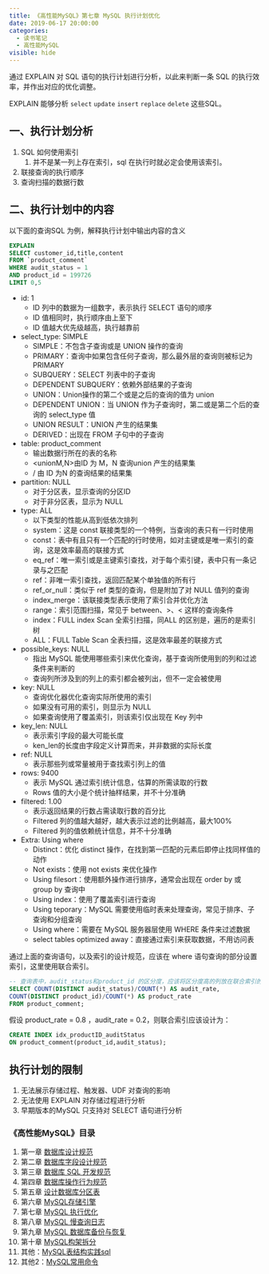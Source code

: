 ```yaml
---
title: 《高性能MySQL》第七章 MySQL 执行计划优化
date: 2019-06-17 20:00:00
categories:
  - 读书笔记
  - 高性能MySQL
visible: hide
---
```


通过 EXPLAIN 对 SQL 语句的执行计划进行分析，以此来判断一条 SQL 的执行效率，并作出对应的优化调整。

EXPLAIN 能够分析 `select` `update` `insert` `replace` `delete` 这些SQL。

<!-- more -->

## 一、执行计划分析

1. SQL 如何使用索引
   1. 并不是某一列上存在索引，sql 在执行时就必定会使用该索引。
2. 联接查询的执行顺序
3. 查询扫描的数据行数

## 二、执行计划中的内容

以下面的查询SQL 为例，解释执行计划中输出内容的含义

```sql
EXPLAIN
SELECT customer_id,title,content 
FROM `product_comment`
WHERE audit_status = 1
AND product_id = 199726
LIMIT 0,5
```

- id: 1
  - ID 列中的数据为一组数字，表示执行 SELECT 语句的顺序
  - ID 值相同时，执行顺序由上至下
  - ID 值越大优先级越高，执行越靠前
- select_type: SIMPLE
  - SIMPLE：不包含子查询或是 UNION 操作的查询
  - PRIMARY：查询中如果包含任何子查询，那么最外层的查询则被标记为 PRIMARY
  - SUBQUERY：SELECT 列表中的子查询
  - DEPENDENT SUBQUERY：依赖外部结果的子查询
  - UNION：Union操作的第二个或是之后的查询的值为 union
  - DEPENDENT UNION：当 UNION 作为子查询时，第二或是第二个后的查询的 select_type 值
  - UNION RESULT：UNION 产生的结果集
  - DERIVED：出现在 FROM 子句中的子查询
- table: product_comment
  - 输出数据行所在的表的名称
  - <unionM,N>由ID 为 M，N 查询union 产生的结果集
  - <derivedN>/<subqueryN> 由 ID 为N 的查询结果的结果集
- partition: NULL
  - 对于分区表，显示查询的分区ID
  - 对于非分区表，显示为 NULL
- type: ALL
  - 以下类型的性能从高到低依次排列
  - system：这是 const 联接类型的一个特例，当查询的表只有一行时使用
  - const：表中有且只有一个匹配的行时使用，如对主键或是唯一索引的查询，这是效率最高的联接方式
  - eq_ref：唯一索引或是主键索引查找，对于每个索引键，表中只有一条记录与之匹配
  - ref：非唯一索引查找，返回匹配某个单独值的所有行
  - ref_or_null：类似于 ref 类型的查询，但是附加了对 NULL 值列的查询
  - index_merge：该联接类型表示使用了索引合并优化方法
  - range：索引范围扫描，常见于 between、>、< 这样的查询条件
  - index：FULL index Scan 全索引扫描，同ALL 的区别是，遍历的是索引树
  - ALL：FULL Table Scan 全表扫描，这是效率最差的联接方式
- possible_keys: NULL 
  - 指出 MySQL 能使用哪些索引来优化查询，基于查询所使用到的列和过滤条件来判断的
  - 查询列所涉及到的列上的索引都会被列出，但不一定会被使用
- key: NULL
  - 查询优化器优化查询实际所使用的索引
  - 如果没有可用的索引，则显示为 NULL
  - 如果查询使用了覆盖索引，则该索引仅出现在 Key 列中
- key_len: NULL
  - 表示索引字段的最大可能长度
  - ken_len的长度由字段定义计算而来，并非数据的实际长度
- ref: NULL
  - 表示那些列或常量被用于查找索引列上的值
- rows: 9400
  - 表示 MySQL 通过索引统计信息，估算的所需读取的行数
  - Rows 值的大小是个统计抽样结果，并不十分准确
- filtered: 1.00
  - 表示返回结果的行数占需读取行数的百分比
  - Filtered 列的值越大越好，越大表示过滤的比例越高，最大100%
  - Filtered 列的值依赖统计信息，并不十分准确
- Extra: Using where
  - Distinct：优化 distinct 操作，在找到第一匹配的元素后即停止找同样值的动作
  - Not exists：使用 not exists 来优化操作
  - Using filesort：使用额外操作进行排序，通常会出现在 order  by 或 group by 查询中
  - Using index：使用了覆盖索引进行查询
  - Using teporary：MySQL 需要使用临时表来处理查询，常见于排序、子查询和分组查询
  - Using where：需要在 MySQL 服务器层使用 WHERE 条件来过滤数据
  - select tables optimized away：直接通过索引来获取数据，不用访问表

通过上面的查询语句，以及索引的设计规范，应该在 where 语句查询的部分设置索引，这里使用联合索引。

```SQL
-- 查询表中，audit_status和product_id 的区分度，应该将区分度高的列放在联合索引的左侧
SELECT COUNT(DISTINCT audit_status)/COUNT(*) AS audit_rate,
COUNT(DISTINCT product_id)/COUNT(*) AS product_rate
FROM product_comment;
```

假设 product_rate = 0.8 ，audit_rate = 0.2，则联合索引应该设计为：

```sql
CREATE INDEX idx_productID_auditStatus
ON product_comment(product_id,audit_status);
```



## 执行计划的限制

1. 无法展示存储过程、触发器、UDF 对查询的影响
2. 无法使用 EXPLAIN 对存储过程进行分析
3. 早期版本的MySQL 只支持对 SELECT 语句进行分析

### 《高性能MySQL》目录

1. 第一章 [数据库设计规范](/2019/06/23/读书笔记/《高性能MySQL》/1.数据库设计规范/)
2. 第二章 [数据库字段设计规范](/2019/06/22/读书笔记/《高性能MySQL》/2.数据库字段设计规范/)
3. 第三章 [数据库 SQL 开发规范](/2019/06/21/读书笔记/《高性能MySQL》/3.数据库SQL开发规范/)
4. 第四章 [数据库操作行为规范](/2019/06/20/读书笔记/《高性能MySQL》/4.数据库操作行为规范/)
5. 第五章 [设计数据库分区表](/2019/06/19/读书笔记/《高性能MySQL》/5.设计数据库分区表/)
6. 第六章 [MySQL存储引擎](/2019/06/18/读书笔记/《高性能MySQL》/6.MySQL存储引擎/)
7. 第七章 [MySQL 执行优化](/2019/06/17/读书笔记/《高性能MySQL》/7.MySQL执行计划优化/)
8. 第八章 [MySQL 慢查询日志](/2019/06/16/读书笔记/《高性能MySQL》/8.MySQL慢查日志/)
9. 第九章 [MySQL 数据库备份与恢复](/2019/06/15/读书笔记/《高性能MySQL》/9.数据库备份/)
10. 第十章 [MySQL构架拆分](/2019/06/14/读书笔记/《高性能MySQL》/10.MySQL架构拆分/)
11. 其他：[MySQL表结构实践sql](/2019/06/12/读书笔记/《高性能MySQL》/20.数据库表结构实践/)
12. 其他2：[MySQL常用命令](/2019/06/13/读书笔记/《高性能MySQL》/11.MySQL常用命令/)